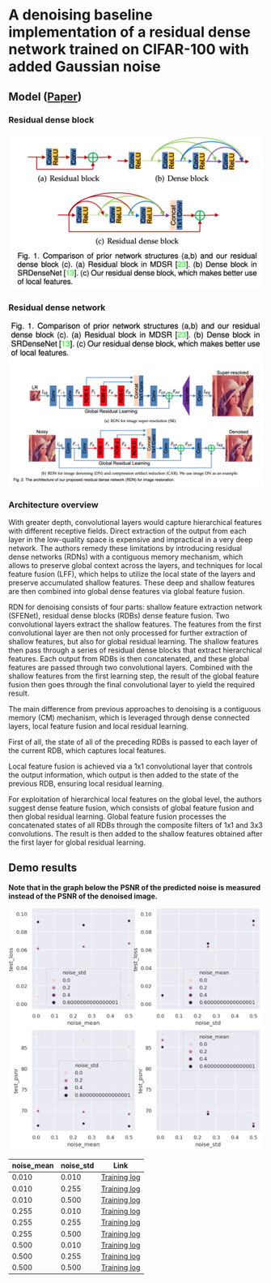 # A denoising baseline implementation of a residual dense network trained on CIFAR-100 with added Gaussian noise

## Model ([Paper](https://arxiv.org/pdf/1812.10477.pdf))

### Residual dense block

![Residual Dense Block](docs/rdb.png)

### Residual dense network

![Residual Dense Network](docs/rdn.png)

### Architecture overview

With greater depth, convolutional layers would capture hierarchical features with different receptive fields. Direct extraction of the output from each layer in the low-quality space is expensive and impractical in a very deep network. The authors remedy these limitations by introducing residual dense networks (RDNs)  with a contiguous memory mechanism, which allows to preserve global context across the layers, and techniques for local feature fusion (LFF), which helps to utilize the local state of the layers and preserve accumulated shallow features. These deep and shallow features are then combined into global dense features via global feature fusion. 

RDN for denoising consists of four parts:  shallow feature extraction network (SFENet), residual dense blocks (RDBs) dense feature fusion. Two convolutional layers extract the shallow features. The features from the first convolutional layer are then not only processed for further extraction of shallow features, but also for global residual learning. The shallow features then pass through a series of residual dense blocks that extract hierarchical features. Each output from RDBs is then concatenated, and these global features are passed through two convolutional layers. Combined with the shallow features from the first learning step, the result of the global feature fusion then goes through the final convolutional layer to yield the required result.

The main difference from previous approaches to denoising is a contiguous memory (CM) mechanism, which is leveraged through dense connected layers, local feature fusion and local residual learning. 

First of all, the state of all of the preceding RDBs is passed to each layer of the current RDB, which captures local features.

Local feature fusion is achieved via a 1x1 convolutional layer that controls the output information, which output is then added to the state of the previous RDB, ensuring local residual learning.

For exploitation of hierarchical local features on the global level, the authors suggest dense feature fusion, which consists of global feature fusion and then global residual learning. Global feature fusion processes the concatenated states of all RDBs through the composite filters of 1x1 and 3x3 convolutions. The result is then added to the shallow features obtained after the first layer for global residual learning.

## Demo results

**Note that in the graph below the PSNR of the predicted noise is measured instead of the PSNR of the denoised image.**

![Results](docs/results.png)


| **noise_mean** | **noise_std** | **Link**                                                                                |
| -------------- | ------------- | --------------------------------------------------------------------------------------- |
| 0.010          | 0.010         | [Training log](https://www.comet.ml/fastrino/fastrino/156c7f9b6767449b9c25a6add23a2b68) |
| 0.010          | 0.255         | [Training log](https://www.comet.ml/fastrino/fastrino/972b1b7e47204086b9a8d637a3a301d9) |
| 0.010          | 0.500         | [Training log](https://www.comet.ml/fastrino/fastrino/8079ad2f3eac48328bc74d29d16e7e6c) |
| 0.255          | 0.010         | [Training log](https://www.comet.ml/fastrino/fastrino/80051f92b3104f9fbe943d41fd9db164) |
| 0.255          | 0.255         | [Training log](https://www.comet.ml/fastrino/fastrino/3478b129653e41e4aa375f911f56d3ff) |
| 0.255          | 0.500         | [Training log](https://www.comet.ml/fastrino/fastrino/bd1c160b49904f03a9b8c8b788cea6e7) |
| 0.500          | 0.010         | [Training log](https://www.comet.ml/fastrino/fastrino/9d17e8707fce42fc823e98000e9eb274) |
| 0.500          | 0.255         | [Training log](https://www.comet.ml/fastrino/fastrino/af19613b69da48e6a35d1ae0ab41b1d0) |
| 0.500          | 0.500         | [Training log](https://www.comet.ml/fastrino/fastrino/e874cecc8cce4ebea21eca5a87534224) |
